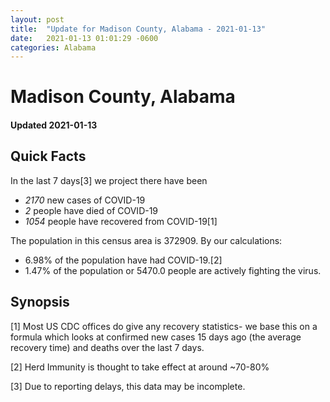 ```yaml
---
layout: post
title:  "Update for Madison County, Alabama - 2021-01-13"
date:   2021-01-13 01:01:29 -0600
categories: Alabama
---
```


# Madison County, Alabama
#### Updated 2021-01-13

## Quick Facts

In the last 7 days[3] we project there have been
- *2170* new cases of COVID-19
- *2* people have died of COVID-19
- *1054* people have recovered from COVID-19[1]

The population in this census area is 372909. By our calculations:
- 6.98% of the population have had COVID-19.[2]
- 1.47% of the population or 5470.0 people are actively fighting the virus.

## Synopsis




[1] Most US CDC offices do give any recovery statistics- we base this on a formula which looks at confirmed new cases
15 days ago (the average recovery time) and deaths over the last 7 days.

[2] Herd Immunity is thought to take effect at around ~70-80%

[3] Due to reporting delays, this data may be incomplete.
 
    